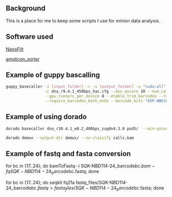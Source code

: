 ## Background

This is a place for me to keep some scripts I use for minion data analysis.

## Software used

[NanoFilt](https://github.com/wdecoster/nanofilt)

[amplicon_sorter](https://github.com/avierstr/amplicon_sorter)

## Example of guppy bascalling

```bash
guppy_basecaller -i [input_folder] -r -s [output_folder] -x "cuda:all" \
                 -c dna_r9.4.1_450bps_hac.cfg --min_qscore 10 --num_callers 4 \
                 --gpu_runners_per_device 8 --enable_trim_barcodes --trim_adapters \
                 --require_barcodes_both_ends --barcode_kits "EXP-NBD104 EXP-NBD114"
```

## Example of using dorado

```bash
dorado basecaller dna_r10.4.1_e8.2_400bps_sup@v4.3.0 pod5/  --min-qscore 10 --kit-name SQK-NBD114-24 > calls.bam

dorado demux --output-dir demux/ --no-classify calls.bam
```

## Example of fastq and fasta conversion

for bc in {17..24}; do bamToFastq -i SQK-NBD114-24_barcode$bc.bam -fq SQK-NBD114-24_barcode$bc.fastq; done

for bc in {17..24}; do seqkit fq2fa fastq_files/SQK-NBD114-24_barcode$bc.fastq  > fasta_files/SQK-NBD114-24_barcode$bc.fasta; done



